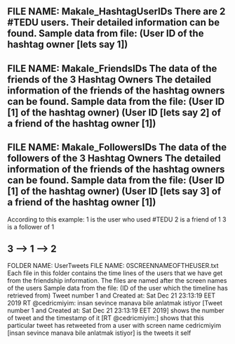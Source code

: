 FILE NAME: Makale_HashtagUserIDs
There are 2 #TEDU users.
Their detailed information can be found.
Sample data from file:
<USERID> (User ID of the hashtag owner [lets say 1]) </USERID>
-----------------------------------------
FILE NAME: Makale_FriendsIDs
The data of the friends of the 3 Hashtag Owners
The detailed information of the friends of the hashtag owners can be found.
Sample data from the file:
<FRIENDSUSERID> (User ID [1] of the hashtag owner) </FRIENDSUSERID> 
<USERID> (User ID [lets say 2] of a friend of the hashtag owner [1]) </USERID>
-----------------------------------------
FILE NAME: Makale_FollowersIDs
The data of the followers of the 3 Hashtag Owners
The detailed information of the friends of the hashtag owners can be found.
Sample data from the file:
<FOLLOWERUSERID> (User ID [1] of the hashtag owner) </FOLLOWERUSERID> 
<USERID> (User ID [lets say 3] of a friend of the hashtag owner [1]) </USERID>
-----------------------------------------
According to this example:
1 is the user who used #TEDU
2 is a friend of 1
3 is a follower of 1

3 --> 1 --> 2
----------------------------------------
FOLDER NAME: UserTweets
FILE NAME: 0SCREENNAMEOFTHEUSER.txt
Each file in this folder contains the time lines of the users that we have get from the friendship information.
The files are named after the screen names of the users
Sample data from the file:
<USERID> (ID of the user which the timeline has retrieved from) </USERID>
Tweet number 1 and Created at: Sat Dec 21 23:13:19 EET 2019 RT @cedricmiyim: insan sevince manava bile anlatmak istiyor
[Tweet number 1 and Created at: Sat Dec 21 23:13:19 EET 2019] shows the number of tweet and the timestamp of it
[RT @cedricmiyim:] shows that this particular tweet has retweeted from a user with screen name cedricmiyim 
[insan sevince manava bile anlatmak istiyor] is the tweets it self